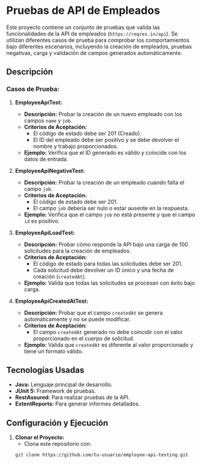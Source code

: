 # Pruebas de API de Empleados

Este proyecto contiene un conjunto de pruebas que valida las funcionalidades de la API de empleados (`https://reqres.in/api`). Se utilizan diferentes casos de prueba para comprobar los comportamientos bajo diferentes escenarios, incluyendo la creación de empleados, pruebas negativas, carga y validación de campos generados automáticamente.

## Descripción

### Casos de Prueba:

1. **EmployeeApiTest:**
   - **Descripción:** Probar la creación de un nuevo empleado con los campos `name` y `job`.
   - **Criterios de Aceptación:**
      - El código de estado debe ser 201 (Creado).
      - El ID del empleado debe ser positivo y se debe devolver el nombre y trabajo proporcionados.
   - **Ejemplo:** Verifica que el ID generado es válido y coincide con los datos de entrada.

2. **EmployeeApiNegativeTest:**
   - **Descripción:** Probar la creación de un empleado cuando falta el campo `job`.
   - **Criterios de Aceptación:**
      - El código de estado debe ser 201.
      - El campo `job` debería ser nulo o estar ausente en la respuesta.
   - **Ejemplo:** Verifica que el campo `job` no está presente y que el campo `id` es positivo.

3. **EmployeeApiLoadTest:**
   - **Descripción:** Probar cómo responde la API bajo una carga de 100 solicitudes para la creación de empleados.
   - **Criterios de Aceptación:**
      - El código de estado para todas las solicitudes debe ser 201.
      - Cada solicitud debe devolver un ID único y una fecha de creación (`createdAt`).
   - **Ejemplo:** Valida que todas las solicitudes se procesan con éxito bajo carga.

4. **EmployeeApiCreatedAtTest:**
   - **Descripción:** Probar que el campo `createdAt` se genera automáticamente y no se puede modificar.
   - **Criterios de Aceptación:**
      - El campo `createdAt` generado no debe coincidir con el valor proporcionado en el cuerpo de solicitud.
   - **Ejemplo:** Valida que `createdAt` es diferente al valor proporcionado y tiene un formato válido.

## Tecnologías Usadas

- **Java:** Lenguaje principal de desarrollo.
- **JUnit 5:** Framework de pruebas.
- **RestAssured:** Para realizar pruebas de la API.
- **ExtentReports:** Para generar informes detallados.

## Configuración y Ejecución

1. **Clonar el Proyecto:**
   - Clona este repositorio con:
   ```bash
   git clone https://github.com/tu-usuario/employee-api-testing.git
